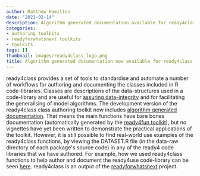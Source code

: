 ```yaml
---
author: Matthew Hamilton
date: "2021-02-14"
description: Algorithm generated documentation available for ready4class class authoring toolkit.
categories:
- authoring toolkits
- readyforwhatsnext toolkits
- toolkits
tags: []
thumbnail: images/ready4class_logo.png
title: Algorithm generated documentation now available for ready4class class authoring toolkit.
---
```


ready4class provides a set of tools to standardise and automate a number of workflows for authoring and documenting the classes included in R code-libraries. Classes are descriptions of the data-structures used in a code-library and are useful for [assuring data-integrity](https://ready4-dev.github.io/youthu/articles/Data_Integrity.html) and for facilitating the generalising of model algorithms. The development version of the ready4class class authoring toolkit now includes [algorithm generated documentation](https://ready4-dev.github.io/ready4class/). That means the main functions have bare bones documentation (automatically generated by the [ready4fun toolkit](../ready4fun-bare-bones/)), but no vignettes have yet been written to demonstrate the practical applications of the toolkit. However, it is still possible to find real-world use examples of the ready4class functions, by viewing the DATASET.R file (in the data-raw directory of each package's source code) in any of the ready4 code libraries that we have authored. For example, how we used ready4class functions to help author and document the ready4use code-library can be seen [here](https://github.com/ready4-dev/ready4use/blob/master/data-raw/DATASET.R). ready4class is an output of the [readyforwhatsnext](../readyforwhatsnext/) project.